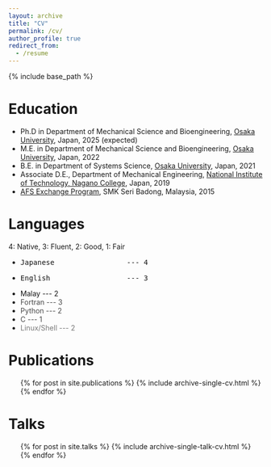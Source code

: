 ```yaml
---
layout: archive
title: "CV"
permalink: /cv/
author_profile: true
redirect_from:
  - /resume
---
```


{% include base_path %}

Education
======
* Ph.D in Department of Mechanical Science and Bioengineering, [Osaka University][ou], Japan, 2025 (expected)
* M.E. in Department of Mechanical Science and Bioengineering, [Osaka University][ou], Japan, 2022
* B.E. in Department of Systems Science, [Osaka University][ou], Japan, 2021
* Associate D.E., Department of Mechanical Engineering, [National Institute of Technology, Nagano College][nitc], Japan, 2019
* [AFS Exchange Program][afs], SMK Seri Badong, Malaysia, 2015
  
Languages
======
4: Native, 3: Fluent, 2: Good, 1: Fair
* <span style="color: #171717; "> <pre>Japanese   &#009;&#009; --- 4</pre> </span>
* <span style="color: #171717; "> <pre>English    &#009;&#009; --- 3</pre> </span>
* <span style="color: #171717; "> Malay       --- 2 </span>
* <span style="color: #4a4a4a; "> Fortran     --- 3 </span>
* <span style="color: #4a4a4a; "> Python      --- 2 </span>
* <span style="color: #4a4a4a; "> C           --- 1 </span>
* <span style="color: #787878; "> Linux/Shell --- 2 </span>

Publications
======
  <ul>{% for post in site.publications %}
    {% include archive-single-cv.html %}
  {% endfor %}</ul>
  
Talks
======
  <ul>{% for post in site.talks %}
    {% include archive-single-talk-cv.html %}
  {% endfor %}</ul>
  
[ou]:https://www.osaka-u.ac.jp/en
[nitc]:https://www.nagano-nct.ac.jp/english/index.php
[afs]:https://afs.org/
